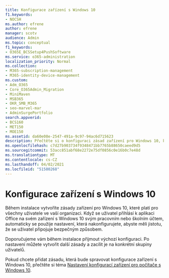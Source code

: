```yaml
---
title: Konfigurace zařízení s Windows 10
f1.keywords:
- NOCSH
ms.author: efrene
author: efrene
manager: scotv
audience: Admin
ms.topic: conceptual
f1_keywords:
- O365E_BCSSetup4PushSoftware
ms.service: o365-administration
localization_priority: Normal
ms.collection:
- M365-subscription-management
- M365-identity-device-management
ms.custom:
- Adm_O365
- Core_O365Admin_Migration
- MiniMaven
- MSB365
- OKR_SMB_M365
- seo-marvel-mar
- AdminSurgePortfolio
search.appverid:
- BCS160
- MET150
- MOE150
ms.assetid: da60e08e-2547-491a-9c97-94ac6d715623
description: Přečtěte si o konfiguraci zásad zařízení pro Windows 10, které platí pro všechny uživatele ve vaší organizaci, a zajistěte jejich bezpečné připojení.
ms.openlocfilehash: c7d27b903734f9348471bb7765b88650caeed9d5
ms.sourcegitcommit: 53acc851abf68e2272e75df0856c0e16b0c7e48d
ms.translationtype: MT
ms.contentlocale: cs-CZ
ms.lasthandoff: 04/02/2021
ms.locfileid: "51580268"
---
```

# <a name="configure-windows-10-devices"></a>Konfigurace zařízení s Windows 10

Během instalace vytvoříte zásady zařízení pro Windows 10, které platí pro všechny uživatele ve vaší organizaci. Když se uživatel přihlásí k aplikaci Office na svém zařízení s Windows 10 svým pracovním nebo školním účtem, automaticky se použije nastavení, která nakonfigurujete, abyste měli jistotu, že se uživatel připojuje bezpečným způsobem.
  
Doporučujeme vám během instalace přijmout výchozí konfiguraci. Po nastavení můžete vytvořit další zásady a zacílit je na konkrétní skupiny uživatelů.
  
Pokud chcete přidat zásadu, která bude spravovat konfigurace zařízení s Windows 10, přečtěte si téma [Nastavení konfigurací zařízení pro počítače s Windows 10](protection-settings-for-windows-10-pcs.md).
  

